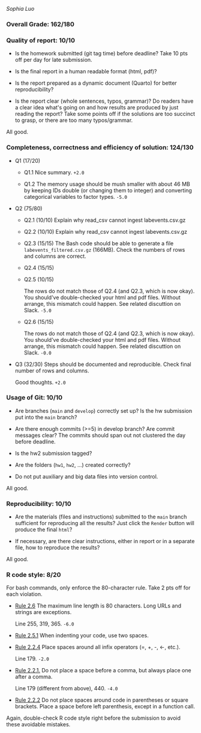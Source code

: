 *Sophia Luo*

### Overall Grade: 162/180

### Quality of report: 10/10

-   Is the homework submitted (git tag time) before deadline? Take 10 pts off per day for late submission.  

-   Is the final report in a human readable format (html, pdf)? 

-   Is the report prepared as a dynamic document (Quarto) for better reproducibility?

-   Is the report clear (whole sentences, typos, grammar)? Do readers have a clear idea what's going on and how results are produced by just reading the report? Take some points off if the solutions are too succinct to grasp, or there are too many typos/grammar. 

All good.

### Completeness, correctness and efficiency of solution: 124/130

- Q1 (17/20)

    - Q1.1 Nice summary. `+2.0`
    
    - Q1.2 The memory usage should be mush smaller with about 46 MB by keeping IDs double (or changing them to integer) and converting categorical variables to factor types. `-5.0`

- Q2 (75/80)

    - Q2.1 (10/10) Explain why read_csv cannot ingest labevents.csv.gz
    
    - Q2.2 (10/10) Explain why read_csv cannot ingest labevents.csv.gz
    
    - Q2.3 (15/15) The Bash code should be able to generate a file `labevents_filtered.csv.gz` (166MB). Check the numbers of rows and columns are correct.
    
    - Q2.4 (15/15)
    
    - Q2.5 (10/15)
    
      The rows do not match those of Q2.4 (and Q2.3, which is now okay). You should’ve double-checked your html and pdf files. Without arrange, this mismatch could happen. See related discuttion on Slack. `-5.0`
    
    - Q2.6 (15/15)
    
      The rows do not match those of Q2.4 (and Q2.3, which is now okay). You should’ve double-checked your html and pdf files. Without arrange, this mismatch could happen. See related discuttion on Slack. `-0.0`

- Q3 (32/30) Steps should be documented and reproducible. Check final number of rows and columns.
	    
    Good thoughts. `+2.0`

	    
### Usage of Git: 10/10

-   Are branches (`main` and `develop`) correctly set up? Is the hw submission put into the `main` branch?

-   Are there enough commits (>=5) in develop branch? Are commit messages clear? The commits should span out not clustered the day before deadline. 
          
-   Is the hw2 submission tagged? 

-   Are the folders (`hw1`, `hw2`, ...) created correctly? 
  
-   Do not put auxiliary and big data files into version control. 

All good.

### Reproducibility: 10/10

-   Are the materials (files and instructions) submitted to the `main` branch sufficient for reproducing all the results? Just click the `Render` button will produce the final `html`? 

-   If necessary, are there clear instructions, either in report or in a separate file, how to reproduce the results?

All good.

### R code style: 8/20

For bash commands, only enforce the 80-character rule. Take 2 pts off for each violation. 

-   [Rule 2.6](https://style.tidyverse.org/syntax.html#long-function-calls) The maximum line length is 80 characters. Long URLs and strings are exceptions.  

    Line 255, 319, 365. `-6.0`
    
-   [Rule 2.5.1](https://style.tidyverse.org/syntax.html#indenting) When indenting your code, use two spaces.  

-   [Rule 2.2.4](https://style.tidyverse.org/syntax.html#infix-operators) Place spaces around all infix operators (=, +, -, &lt;-, etc.).  

    Line 179. `-2.0`

-   [Rule 2.2.1.](https://style.tidyverse.org/syntax.html#commas) Do not place a space before a comma, but always place one after a comma.  

    Line 179 (different from above), 440. `-4.0`

-   [Rule 2.2.2](https://style.tidyverse.org/syntax.html#parentheses) Do not place spaces around code in parentheses or square brackets. Place a space before left parenthesis, except in a function call.

Again, double-check R code style right before the submission to avoid these avoidable mistakes.
